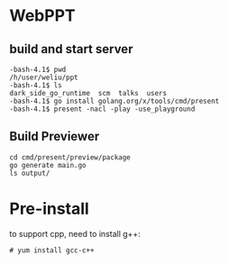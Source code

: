 # WebPPT

## build and start server
```
-bash-4.1$ pwd
/h/user/weliu/ppt
-bash-4.1$ ls
dark_side_go_runtime  scm  talks  users
-bash-4.1$ go install golang.org/x/tools/cmd/present
-bash-4.1$ present -nacl -play -use_playground
```

## Build Previewer

```
cd cmd/present/preview/package
go generate main.go
ls output/
```

# Pre-install
to support cpp, need to install g++:
```
# yum install gcc-c++
```

